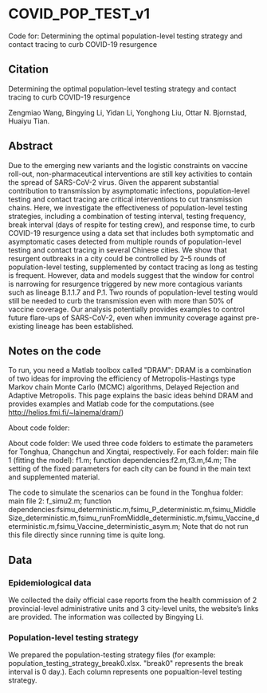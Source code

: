 # COVID_POP_TEST_v1
Code for: Determining the optimal population-level testing strategy and contact tracing to curb COVID-19 resurgence

## Citation

Determining the optimal population-level testing strategy and contact tracing to curb COVID-19 resurgence

Zengmiao Wang, Bingying Li, Yidan Li, Yonghong Liu, Ottar N. Bjornstad, Huaiyu Tian.

## Abstract

Due to the emerging new variants and the logistic constraints on vaccine roll-out, non-pharmaceutical interventions are still key activities to contain the spread of SARS-CoV-2 virus. Given the apparent substantial contribution to transmission by asymptomatic infections, population-level testing and contact tracing are critical interventions to cut transmission chains. Here, we investigate the effectiveness of population-level testing strategies, including a combination of testing interval, testing frequency, break interval (days of respite for testing crew), and response time, to curb COVID-19 resurgence using a data set that includes both symptomatic and asymptomatic cases detected from multiple rounds of population-level testing and contact tracing in several Chinese cities. We show that resurgent outbreaks in a city could be controlled by 2–5 rounds of population-level testing, supplemented by contact tracing as long as testing is frequent. However, data and models suggest that the window for control is narrowing for resurgence triggered by new more contagious variants such as lineage B.1.1.7 and P.1. Two rounds of population-level testing would still be needed to curb the transmission even with more than 50% of vaccine coverage. Our analysis potentially provides examples to control future flare-ups of SARS-CoV-2, even when immunity coverage against pre-existing lineage has been established.

## Notes on the code

To run, you need a Matlab toolbox called "DRAM": DRAM is a combination of two ideas for improving the efficiency of Metropolis-Hastings type Markov chain Monte Carlo (MCMC) algorithms, Delayed Rejection and Adaptive Metropolis. This page explains the basic ideas behind DRAM and provides examples and Matlab code for the computations.(see http://helios.fmi.fi/~lainema/dram/)

About code folder:

About code folder: We used three code folders to estimate the parameters for Tonghua, Changchun and Xingtai, respectively. For each folder: main file 1 (fitting the model): f1.m; function dependencies:f2.m,f3.m,f4.m; The setting of the fixed parameters for each city can be found in the main text and supplemented material.

The code to simulate the scenarios can be found in the Tonghua folder: main file 2: f_simu2.m; function dependencies:fsimu_deterministic.m,fsimu_P_deterministic.m,fsimu_MiddleSize_deterministic.m,fsimu_runFromMiddle_deterministic.m,fsimu_Vaccine_deterministic.m,fsimu_Vaccine_deterministic_asym.m; Note that do not run this file directly since running time is quite long.




## Data

### Epidemiological data

We collected the daily official case reports from the health commission of 2 provincial-level administrative units and 3 city-level units, the website’s links are provided. The information was collected by Bingying Li.

### Population-level testing strategy

We prepared the population-testing strategy files (for example: population_testing_strategy_break0.xlsx. "break0" represents the break interval is 0 day.). Each column represents one popualtion-level testing strategy.



